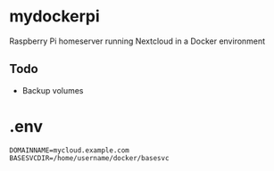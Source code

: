 # mydockerpi
Raspberry Pi homeserver running Nextcloud in a Docker environment

## Todo
- Backup volumes

# .env
```
DOMAINNAME=mycloud.example.com
BASESVCDIR=/home/username/docker/basesvc
```
